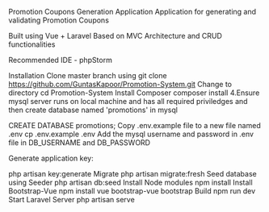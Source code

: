 Promotion Coupons Generation Application
Application for generating and validating Promotion Coupons

Built using Vue + Laravel Based on MVC Architecture and CRUD functionalities

Recommended IDE - phpStorm

Installation
Clone master branch using
git clone https://github.com/GuntasKapoor/Promotion-System.git
Change to directory
cd Promotion-System
Install Composer
composer install
4.Ensure mysql server runs on local machine and has all required priviledges and then create database named 'promotions' in mysql

CREATE DATABASE promotions;
Copy .env.example file to a new file named .env
cp .env.example .env
Add the mysql username and password in .env file in DB_USERNAME and DB_PASSWORD

Generate application key:

php artisan key:generate
Migrate
php artisan migrate:fresh
Seed database using Seeder
php artisan db:seed
Install Node modules
npm install
Install Bootstrap-Vue
npm install vue bootstrap-vue bootstrap
Build
npm run dev
Start Laravel Server
php artisan serve

